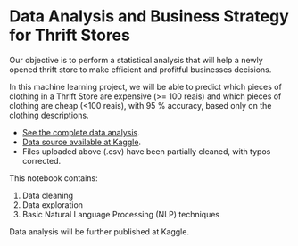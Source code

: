 # Data Analysis and Business Strategy for Thrift Stores

Our objective is to perform a statistical analysis that will help a newly opened thrift store to make efficient and profitful businesses decisions. 

In this machine learning project, we will be able to predict which pieces of clothing in a Thrift Store are expensive (>= 100 reais) and which pieces of clothing are cheap (<100 reais), with 95 % accuracy, based only on the clothing descriptions.

 - [See the complete data analysis](https://github.com/pedroafleite/thrift_stores/blob/master/thrift_store.md).
 - [Data source available at Kaggle](https://www.kaggle.com/mateuspgomes/brazil-thrift-stores-data).
 - Files uploaded above (.csv) have been partially cleaned, with typos corrected.
 
This notebook contains:
1. Data cleaning
2. Data exploration
3. Basic Natural Language Processing (NLP) techniques

Data analysis will be further published at Kaggle.
